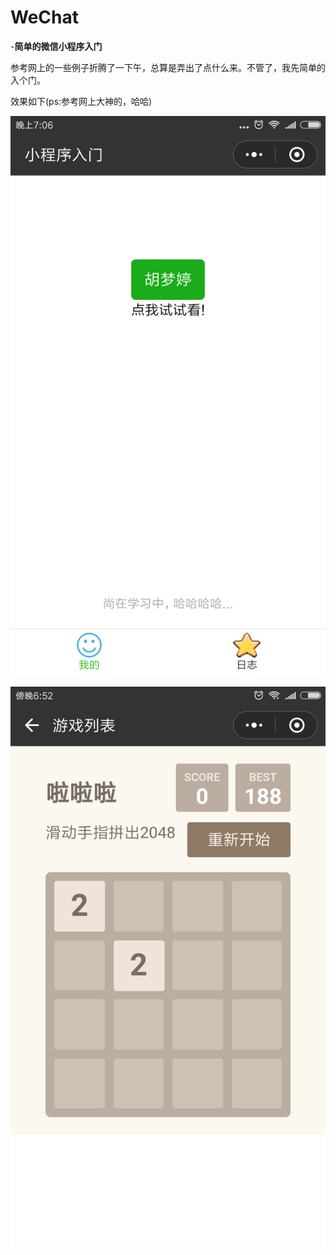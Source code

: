 # WeChat
-**简单的微信小程序入门**

参考网上的一些例子折腾了一下午，总算是弄出了点什么来。不管了，我先简单的入个门。

效果如下(ps:参考网上大神的，哈哈)

![ex](https://github.com/HuMengtingya/WeChat/blob/master/aaa1/images/little1.png)

![ex](https://github.com/HuMengtingya/WeChat/blob/master/aaa1/images/little2.png)
